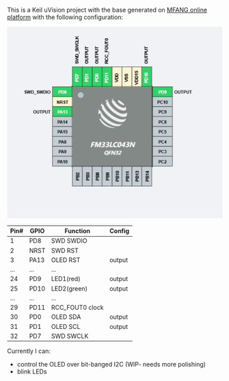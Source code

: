 This is a Keil uVision project with the base generated on [MFANG online platform](https://mfang2.fmdevelopers.com.cn) with the following configuration:

![alt text](image.png)

|Pin#|GPIO|  Function  |Config|
|----|----|------------|------|
|1   |PD8 | SWD SWDIO  |
|2   |NRST| SWD RST    |
|3   |PA13| OLED RST   |output
|... |... |...         |
|24  |PD9 | LED1(red)  |output
|25  |PD10| LED2(green)|output
|... |... |...         |
|29  |PD11|RCC_FOUT0 clock|
|30  |PD0 |OLED SDA    |output
|31  |PD1 |OLED SCL    |output
|32  |PD7 |SWD SWCLK   |


Currently I can:
-   control the OLED over bit-banged I2C (WIP- needs more polishing)
-   blink LEDs